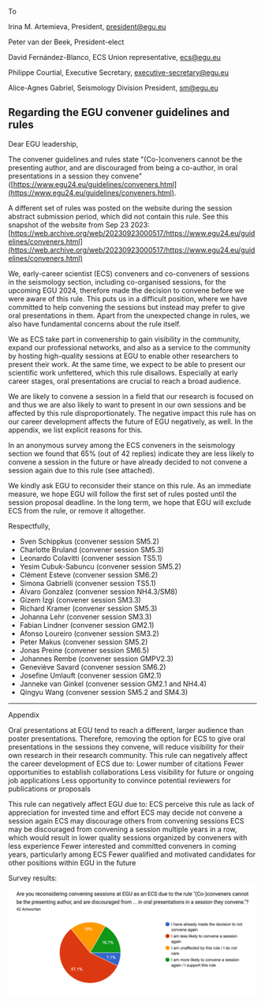To

Irina M. Artemieva, President, president@egu.eu

Peter van der Beek, President-elect

David Fernández-Blanco, ECS Union representative, ecs@egu.eu

Philippe Courtial, Executive Secretary, executive-secretary@egu.eu

Alice-Agnes Gabriel, Seismology Division President, sm@egu.eu


## Regarding the EGU convener guidelines and rules

Dear EGU leadership,

The convener guidelines and rules state "(Co-)conveners cannot be the presenting author, and are discouraged from being a co-author, in oral presentations in a session they convene" ([https://www.egu24.eu/guidelines/conveners.html](https://www.egu24.eu/guidelines/conveners.html).

A different set of rules was posted on the website during the session abstract submission period, which did not contain this rule. See this snapshot of the website from Sep 23 2023:
[https://web.archive.org/web/20230923000517/https://www.egu24.eu/guidelines/conveners.html](https://web.archive.org/web/20230923000517/https://www.egu24.eu/guidelines/conveners.html)

We, early-career scientist (ECS) conveners and co-conveners of sessions in the seismology section, including co-organised sessions, for the upcoming EGU 2024, therefore made the decision to convene before we were aware of this rule. This puts us in a difficult position, where we have committed to help convening the sessions but instead may prefer to give oral presentations in them. Apart from the unexpected change in rules, we also have fundamental concerns about the rule itself.

We as ECS take part in convenership to gain visibility in the community, expand our professional networks, and also as a service to the community by hosting high-quality sessions at EGU to enable other researchers to present their work. At the same time, we expect to be able to present our scientific work unfettered, which this rule disallows. Especially at early career stages, oral presentations are crucial to reach a broad audience.

We are likely to convene a session in a field that our research is focused on and thus we are also likely to want to present in our own sessions and be affected by this rule disproportionately. The negative impact this rule has on our career development affects the future of EGU negatively, as well. In the appendix, we list explicit reasons for this.

In an anonymous survey among the ECS conveners in the seismology section we found that 65% (out of 42 replies) indicate they are less likely to convene a session in the future or have already decided to not convene a session again due to this rule (see attached).

We kindly ask EGU to reconsider their stance on this rule. As an immediate measure, we hope EGU will follow the first set of rules posted until the session proposal deadline. In the long term, we hope that EGU will exclude ECS from the rule, or remove it altogether.

Respectfully,

- Sven Schippkus (convener session SM5.2)
- Charlotte Bruland (convener session SM5.3)
- Leonardo Colavitti (convener session TS5.1)
- Yesim Cubuk-Sabuncu (convener session SM5.2)
- Clément Esteve (convener session SM6.2)
- Simona Gabrielli (convener session TS5.1)
- Álvaro González (convener session NH4.3/SM8)
- Gizem İzgi (convener session SM3.3)
- Richard Kramer (convener session SM5.3)
- Johanna Lehr (convener session SM3.3)
- Fabian Lindner (convener session GM2.1)
- Afonso Loureiro (convener session SM3.2)
- Peter Makus (convener session SM5.2)
- Jonas Preine (convener session SM6.5)
- Johannes Rembe (convener session GMPV2.3)
- Geneviève Savard (convener session SM6.2)
- Josefine Umlauft (convener session GM2.1)
- Janneke van Ginkel (convener session GM2.1 and NH4.4)
- Qingyu Wang (convener session SM5.2 and SM4.3)

---

Appendix
	 	 	 	
Oral presentations at EGU tend to reach a different, larger audience than poster presentations. Therefore, removing the option for ECS to give oral presentations in the sessions they convene, will reduce visibility for their own research in their research community.
This rule can negatively affect the career development of ECS due to:
Lower number of citations
Fewer opportunities to establish collaborations
Less visibility for future or ongoing job applications
Less opportunity to convince potential reviewers for publications or proposals

This rule can negatively affect EGU due to:
ECS perceive this rule as lack of appreciation for invested time and effort
ECS may decide not convene a session again
ECS may discourage others from convening sessions
ECS may be discouraged from convening a session multiple years in a row, which would result in lower quality sessions organized by conveners with less experience
Fewer interested and committed conveners in coming years, particularly among ECS
Fewer qualified and motivated candidates for other positions within EGU in the future

Survey results:
![survey](survey.png)

